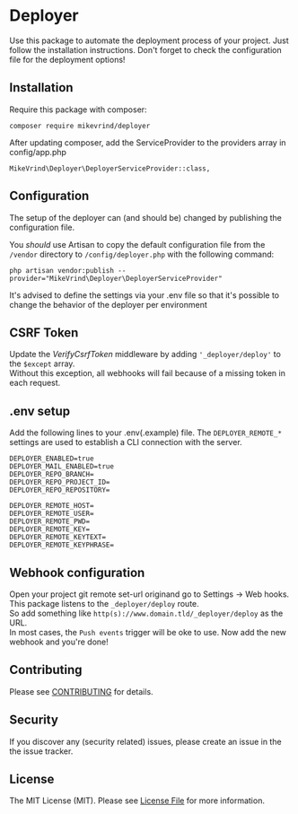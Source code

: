# Deployer
Use this package to automate the deployment process of your project. Just follow the installation instructions.
Don't forget to check the configuration file for the deployment options!

## Installation

Require this package with composer:

``` 
composer require mikevrind/deployer
```

After updating composer, add the ServiceProvider to the providers array in config/app.php

```
MikeVrind\Deployer\DeployerServiceProvider::class,
```

## Configuration

The setup of the deployer can (and should be) changed by publishing the configuration file.

You _should_ use Artisan to copy the default configuration file from the `/vendor` directory to `/config/deployer.php` with the following command:

```
php artisan vendor:publish --provider="MikeVrind\Deployer\DeployerServiceProvider"
```

It's advised to define the settings via your .env file so that it's possible to change the behavior of the deployer per environment

## CSRF Token
Update the _VerifyCsrfToken_ middleware by adding ```'_deployer/deploy'``` to the ```$except``` array.  
Without this exception, all webhooks will fail because of a missing token in each request.

## .env setup

Add the following lines to your .env(.example) file. The ```DEPLOYER_REMOTE_*``` settings are used to establish a CLI connection with the server. 
``` 
DEPLOYER_ENABLED=true
DEPLOYER_MAIL_ENABLED=true
DEPLOYER_REPO_BRANCH=
DEPLOYER_REPO_PROJECT_ID=
DEPLOYER_REPO_REPOSITORY=

DEPLOYER_REMOTE_HOST=
DEPLOYER_REMOTE_USER=
DEPLOYER_REMOTE_PWD=
DEPLOYER_REMOTE_KEY=
DEPLOYER_REMOTE_KEYTEXT=
DEPLOYER_REMOTE_KEYPHRASE=
```

## Webhook configuration
Open your project git remote set-url originand go to Settings -> Web hooks. This package listens to the ```_deployer/deploy``` route.  
So add something like ```http(s)://www.domain.tld/_deployer/deploy``` as the URL.  
In most cases, the ```Push events``` trigger will be oke to use. Now add the new webhook and you're done!

## Contributing

Please see [CONTRIBUTING](CONTRIBUTING.md) for details.

## Security

If you discover any (security related) issues, please create an issue in the the issue tracker.

## License

The MIT License (MIT). Please see [License File](LICENSE.md) for more information.
